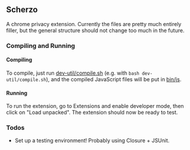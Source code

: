 ## Scherzo

A chrome privacy extension. Currently the files are pretty much entirely filler, but the general structure should not change too much in the future.

### Compiling and Running
#### Compiling
To compile, just run [dev-util/compile.sh](dev-util/compile.sh) (e.g. with ```bash dev-util/compile.sh```), and the compiled JavaScript files will be put in [bin/js](bin/js).

#### Running
To run the extension, go to Extensions and enable developer mode, then click on "Load unpacked". The extension should now be ready to test.

### Todos
- Set up a testing environment! Probably using Closure + JSUnit.